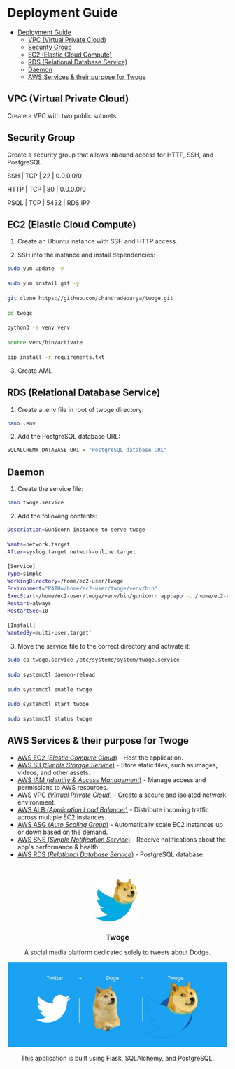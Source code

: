 # Deployment Guide

- [Deployment Guide](#deployment-guide)
	- [VPC (Virtual Private Cloud)](#vpc-virtual-private-cloud)
	- [Security Group](#security-group)
	- [EC2 (Elastic Cloud Compute)](#ec2-elastic-cloud-compute)
	- [RDS (Relational Database Service)](#rds-relational-database-service)
	- [Daemon](#daemon)
	- [AWS Services \& their purpose for Twoge](#aws-services--their-purpose-for-twoge)

## VPC (Virtual Private Cloud)

Create a VPC with two public subnets.

## Security Group

Create a security group that allows inbound access for HTTP, SSH, and PostgreSQL.

SSH  | TCP | 22   | 0.0.0.0/0

HTTP | TCP | 80   | 0.0.0.0/0

PSQL | TCP | 5432 | RDS IP?

## EC2 (Elastic Cloud Compute)

1. Create an Ubuntu instance with SSH and HTTP access.

2. SSH into the instance and install dependencies:

```sh
sudo yum update -y

sudo yum install git -y

git clone https://github.com/chandradeoarya/twoge.git

cd twoge

python3 -m venv venv

source venv/bin/activate

pip install -r requirements.txt
```

3. Create AMI.

## RDS (Relational Database Service)

1. Create a .env file in root of twoge directory:

```sh
nano .env
```

2. Add the PostgreSQL database URL:

```sh
SQLALCHEMY_DATABASE_URI = "PostgreSQL database URL"
```

## Daemon

1. Create the service file:

```sh
nano twoge.service
```

2. Add the following contents:

```sh
Description=Gunicorn instance to serve twoge

Wants=network.target
After=syslog.target network-online.target

[Service]
Type=simple
WorkingDirectory=/home/ec2-user/twoge
Environment="PATH=/home/ec2-user/twoge/venv/bin"
ExecStart=/home/ec2-user/twoge/venv/bin/gunicorn app:app -c /home/ec2-user/twoge/gunicorn_config.py
Restart=always
RestartSec=10

[Install]
WantedBy=multi-user.target'
```

3. Move the service file to the correct directory and activate it:

```sh
sudo cp twoge.service /etc/systemd/system/twoge.service

sudo systemctl daemon-reload

sudo systemctl enable twoge

sudo systemctl start twoge

sudo systemctl status twoge
```

## AWS Services & their purpose for Twoge

- [AWS EC2 (*Elastic Compute Cloud*)](https://aws.amazon.com/ec2/) - Host the application.
- [AWS S3 (*Simple Storage Service*)](https://aws.amazon.com/s3/) - Store static files, such as images, videos, and other assets.
- [AWS IAM (*Identity & Access Management*)](https://aws.amazon.com/iam/) - Manage access and permissions to AWS resources.
- [AWS VPC (*Virtual Private Cloud*)](https://aws.amazon.com/vpc/) - Create a secure and isolated network environment.
- [AWS ALB (*Application Load Balancer*)](https://aws.amazon.com/alb/) - Distribute incoming traffic across multiple EC2 instances.
- [AWS ASG (*Auto Scaling Group*)](https://docs.aws.amazon.com/autoscaling/ec2/userguide/what-is-amazon-ec2-auto-scaling.html) - Automatically scale EC2 instances up or down based on the demand.
- [AWS SNS (*Simple Notification Service*)](https://aws.amazon.com/sns/) - Receive notifications about the app's performance & health.
- [AWS RDS (*Relational Database Service*)](https://aws.amazon.com/rds/) - PostgreSQL database.

<br>
<br>

<div align="center">
 <img
  width="100"
  alt="Project Twoge"
  src="./img/twoge.png" />
 <h3>Twoge</h3>
 <p>A social media platform dedicated solely to tweets about Dodge.</p>
</div>

<div align="center">
 <img
  width="500"
  alt="Project Twoge"
  src="./img/twoge-cover.png" />
 <p>This application is built using Flask, SQLAlchemy, and PostgreSQL.</p>
</div>

